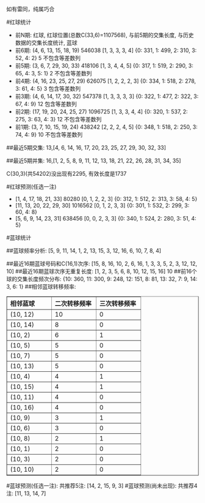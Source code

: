 <!-- 
.. title: 双色球2011068期(2011-06-14)数据分析报告
.. slug: slott-2011068-2011-06-14-report
.. date: 2011-06-15 08:00:00 UTC+08:00
.. tags: Lottery
.. link: 
.. description: 
.. type: text
-->

如有雷同，纯属巧合

<!-- TEASER_END-->

#红球统计

- 前N期: 红球, 红球位置(总数C(33,6)=1107568), 与前5期的交集长度, 与历史数据的交集长度统计, 蓝球
- 前6期: (4, 6, 13, 15, 18, 19) 546038 [1, 3, 3, 3, 4] {0: 331, 1: 499, 2: 310, 3: 52, 4: 2} 5 不包含等差数列
- 前5期: (3, 6, 7, 29, 30, 33) 418106 [1, 3, 4, 4, 5] {0: 317, 1: 519, 2: 290, 3: 65, 4: 3, 5: 1} 2 不包含等差数列
- 前4期: (4, 16, 23, 25, 27, 29) 626075 [1, 2, 2, 2, 3] {0: 334, 1: 518, 2: 278, 3: 61, 4: 5} 3 包含等差数列
- 前3期: (4, 6, 14, 17, 30, 32) 547378 [1, 3, 3, 3, 3] {0: 322, 1: 477, 2: 322, 3: 67, 4: 9} 12 包含等差数列
- 前2期: (17, 19, 20, 24, 25, 27) 1096725 [1, 3, 3, 4, 4] {0: 320, 1: 537, 2: 275, 3: 63, 4: 3} 12 不包含等差数列
- 前1期: (3, 7, 10, 15, 19, 24) 438242 [2, 2, 2, 4, 5] {0: 348, 1: 518, 2: 250, 3: 74, 4: 9} 10 不包含等差数列

##最近5期交集:
13,[4, 6, 14, 16, 17, 20, 23, 25, 27, 29, 30, 32, 33]

##最近5期并集:
16,[1, 2, 5, 8, 9, 11, 12, 13, 18, 21, 22, 26, 28, 31, 34, 35]

C(30,3)(共54202)没出现有2295, 
有效长度是1737

#红球预测(任选一注)

- [1, 4, 17, 18, 21, 33] 80280 [0, 1, 2, 2, 3] {0: 312, 1: 512, 2: 313, 3: 58, 4: 5}
- [11, 13, 20, 22, 29, 30] 1016562 [0, 1, 2, 3, 3] {0: 301, 1: 532, 2: 299, 3: 60, 4: 8}
- [5, 6, 9, 14, 23, 31] 638456 [0, 0, 2, 3, 3] {0: 340, 1: 524, 2: 280, 3: 51, 4: 5}

#蓝球统计

##蓝球频率分析:
[5, 9, 11, 14, 1, 2, 13, 15, 3, 12, 16, 6, 10, 7, 8, 4]

##最近16期蓝球号码和C(16,1)次序:
[15, 8, 16, 10, 2, 6, 16, 1, 3, 3, 5, 2, 3, 12, 12, 10]
##最近16期蓝球次序无重复长度:
[1, 2, 3, 5, 6, 8, 10, 12, 15, 16] 10
##前16个球的交集长度频次分布:
{10: 360, 11: 300, 9: 248, 12: 151, 8: 81, 13: 32, 7: 9, 14: 3, 6: 1}
##相邻蓝球转移频率:
<table border="1" class="table table-striped dataframe">
  <thead>
    <tr style="text-align: left;">
      <th style="min-width: 100px;">相邻蓝球</th>
      <th style="min-width: 100px;">二次转移频率</th>
      <th style="min-width: 100px;">三次转移频率</th>
    </tr>
  </thead>
  <tbody>
    <tr>
      <td> (10, 12)</td>
      <td> 10</td>
      <td> 0</td>
    </tr>
    <tr>
      <td> (10, 14)</td>
      <td>  8</td>
      <td> 0</td>
    </tr>
    <tr>
      <td>  (10, 2)</td>
      <td>  6</td>
      <td> 1</td>
    </tr>
    <tr>
      <td>  (10, 5)</td>
      <td>  5</td>
      <td> 0</td>
    </tr>
    <tr>
      <td>  (10, 7)</td>
      <td>  5</td>
      <td> 0</td>
    </tr>
    <tr>
      <td> (10, 13)</td>
      <td>  5</td>
      <td> 0</td>
    </tr>
    <tr>
      <td>  (10, 4)</td>
      <td>  4</td>
      <td> 1</td>
    </tr>
    <tr>
      <td> (10, 15)</td>
      <td>  4</td>
      <td> 1</td>
    </tr>
    <tr>
      <td> (10, 11)</td>
      <td>  4</td>
      <td> 0</td>
    </tr>
    <tr>
      <td> (10, 16)</td>
      <td>  4</td>
      <td> 0</td>
    </tr>
    <tr>
      <td>  (10, 9)</td>
      <td>  3</td>
      <td> 1</td>
    </tr>
    <tr>
      <td>  (10, 6)</td>
      <td>  3</td>
      <td> 0</td>
    </tr>
    <tr>
      <td>  (10, 8)</td>
      <td>  2</td>
      <td> 1</td>
    </tr>
    <tr>
      <td>  (10, 1)</td>
      <td>  2</td>
      <td> 0</td>
    </tr>
    <tr>
      <td>  (10, 3)</td>
      <td>  2</td>
      <td> 0</td>
    </tr>
    <tr>
      <td> (10, 10)</td>
      <td>  2</td>
      <td> 0</td>
    </tr>
  </tbody>
</table>
#蓝球预测(任选一注):
共推荐5注: [14, 2, 15, 9, 3]
#蓝球预测(尚未出现):
共推荐4注: [11, 13, 14, 7]

